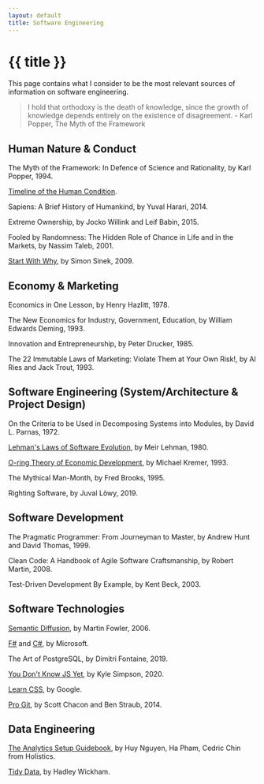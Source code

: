 ```yaml
---
layout: default
title: Software Engineering
---
```


# {{ title }}

This page contains what I consider to be the most relevant sources of information on software engineering.

> I hold that orthodoxy is the death of knowledge, since the growth of knowledge depends entirely on the existence of disagreement. - Karl Popper, The Myth of the Framework

## Human Nature & Conduct

The Myth of the Framework: In Defence of Science and Rationality, by Karl Popper, 1994.

[Timeline of the Human Condition](https://www.southampton.ac.uk/~cpd/history.html).

Sapiens: A Brief History of Humankind, by Yuval Harari, 2014.

Extreme Ownership, by Jocko Willink and Leif Babin, 2015.

Fooled by Randomness: The Hidden Role of Chance in Life and in the Markets, by Nassim Taleb, 2001.

[Start With Why](https://www.youtube.com/watch?v=u4ZoJKF_VuA), by Simon Sinek, 2009.

## Economy & Marketing

Economics in One Lesson, by Henry Hazlitt, 1978.

The New Economics for Industry, Government, Education, by William Edwards Deming, 1993.

Innovation and Entrepreneurship, by Peter Drucker, 1985.

The 22 Immutable Laws of Marketing: Violate Them at Your Own Risk!, by Al Ries and Jack Trout, 1993.

## Software Engineering (System/Architecture & Project Design)

On the Criteria to be Used in Decomposing Systems into Modules, by David L. Parnas, 1972.

[Lehman's Laws of Software Evolution](https://en.wikipedia.org/wiki/Lehman%27s_laws_of_software_evolution), by Meir Lehman, 1980.

[O-ring Theory of Economic Development](https://en.wikipedia.org/wiki/O-ring_theory_of_economic_development), by Michael Kremer, 1993.

The Mythical Man-Month, by Fred Brooks, 1995.

Righting Software, by Juval Löwy, 2019.

## Software Development

The Pragmatic Programmer: From Journeyman to Master, by Andrew Hunt and David Thomas, 1999.

Clean Code: A Handbook of Agile Software Craftsmanship, by Robert Martin, 2008.

Test-Driven Development By Example, by Kent Beck, 2003.

## Software Technologies

[Semantic Diffusion](https://martinfowler.com/bliki/SemanticDiffusion.html), by Martin Fowler, 2006.

[F#](https://docs.microsoft.com/en-us/dotnet/fsharp) and [C#](https://docs.microsoft.com/en-us/dotnet/csharp), by Microsoft.

The Art of PostgreSQL, by Dimitri Fontaine, 2019.

[You Don't Know JS Yet](https://github.com/getify/You-Dont-Know-JS), by Kyle Simpson, 2020.

[Learn CSS](https://web.dev/learn/css), by Google.

[Pro Git](https://git-scm.com/book/en/v2), by Scott Chacon and Ben Straub, 2014.

## Data Engineering

[The Analytics Setup Guidebook](https://www.holistics.io/books/setup-analytics/start-here-introduction), by Huy Nguyen, Ha Pham, Cedric Chin from Holistics.

[Tidy Data](https://vita.had.co.nz/papers/tidy-data.pdf), by Hadley Wickham.
